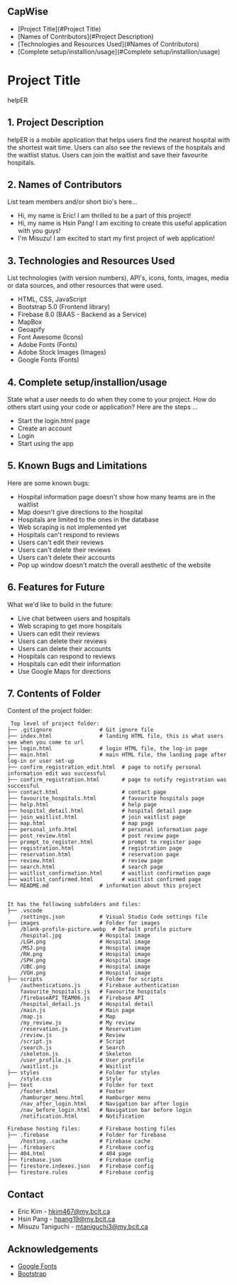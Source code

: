 ## CapWise

* [Project Title](#Project Title)
* [Names of Contributors](#Project Description)
* [Technologies and Resources Used](#Names of Contributors)
* [Complete setup/installion/usage](#Complete setup/installion/usage)


# Project Title
helpER

## 1. Project Description
helpER is a mobile application that helps users find the nearest hospital with the shortest wait time. Users can also see the reviews of the hospitals and the waitlist status. Users can join the waitlist and save their favourite hospitals.

## 2. Names of Contributors
List team members and/or short bio's here... 
* Hi, my name is Eric! I am thrilled to be a part of this project!
* Hi, my name is Hsin Pang! I am exciting to create this useful application with you guys!
* I'm Misuzu! I am excited to start my first project of web application!
	
## 3. Technologies and Resources Used
List technologies (with version numbers), API's, icons, fonts, images, media or data sources, and other resources that were used.
* HTML, CSS, JavaScript
* Bootstrap 5.0 (Frontend library)
* Firebase 8.0 (BAAS - Backend as a Service)
* MapBox
* Geoapify
* Font Awesome (Icons)
* Adobe Fonts (Fonts)
* Adobe Stock Images (Images)
* Google Fonts (Fonts)

## 4. Complete setup/installion/usage
State what a user needs to do when they come to your project.  How do others start using your code or application?
Here are the steps ...
* Start the login.html page
* Create an account
* Login
* Start using the app

## 5. Known Bugs and Limitations
Here are some known bugs:
* Hospital information page doesn't show how many teams are in the waitlist
* Map doesn't give directions to the hospital
* Hospitals are limited to the ones in the database
* Web scraping is not implemented yet
* Hospitals can't respond to reviews
* Users can't edit their reviews
* Users can't delete their reviews
* Users can't delete their accounts
* Pop up window doesn't match the overall aesthetic of the website


## 6. Features for Future
What we'd like to build in the future:
* Live chat between users and hospitals
* Web scraping to get more hospitals
* Users can edit their reviews
* Users can delete their reviews
* Users can delete their accounts
* Hospitals can respond to reviews
* Hospitals can edit their information
* Use Google Maps for directions

	
## 7. Contents of Folder
Content of the project folder:

```
 Top level of project folder: 
├── .gitignore               # Git ignore file
├── index.html               # landing HTML file, this is what users see when you come to url
├── login.html               # login HTML file, the log-in page
├── main.html                # main HTML file, the landing page after log-in or user set-up
├── confirm_registration_edit.html  # page to notify personal information edit was successful
├── confirm_registration.html       # page to notify registration was successful
├── contact.html                    # contact page
├── favourite_hospitals.html        # favourite hospitals page
├── help.html                       # help page
├── hospital_detail.html            # hospital detail page
├── join_waitlist.html              # join waitlist page
├── map.html                        # map page
├── personal_info.html              # personal information page
├── post_review.html                # post review page
├── prompt_to_register.html         # prompt to register page
├── registration.html               # registration page
├── reservation.html                # reservation page
├── review.html                     # review page
├── search.html                     # search page
├── waitlist_confirmation.html      # waitlist confirmation page
├── waitlist_confirmed.html         # waitlist confirmed page
└── README.md                # information about this project


It has the following subfolders and files:
├── .vscode
    /settings.json           # Visual Studio Code settings file
├── images                   # Folder for images
    /blank-profile-picture.webp  # Default profile picture
    /hospital.jpg            # Hospital image
    /LGH.png                 # Hospital image
    /MSJ.png                 # Hospital image
    /RH.png                  # Hospital image
    /SPH.png                 # Hospital image
    /UBC.png                 # Hospital image
    /VGH.png                 # Hospital image
├── scripts                  # Folder for scripts
    /authentications.js      # Firebase authentication
    favourite_hospitals.js   # Favourite hospitals
    /firebaseAPI_TEAM06.js   # Firebase API
    /hospital_detail.js      # Hospital detail
    /main.js                 # Main page
    /map.js                  # Map
    /my_review.js            # My review
    /reservation.js          # Reservation
    /review.js               # Review
    /script.js               # Script
    /search.js               # Search
    /skeleton.js             # Skeleton
    /user_profile.js         # User profile
    /waitlist.js             # Waitlist
├── styles                   # Folder for styles
    /style.css               # Style
├── text                     # Folder for text
    /footer.html             # Footer
    /hamburger_menu.html     # Hamburger menu
    /nav_after_login.html    # Navigation bar after login
    /nav_before_login.html   # Navigation bar before login
    /notification.html       # Notification

Firebase hosting files:      # Firebase hosting files
├── .firebase                # Folder for firebase
    /hosting..cache          # Firebase cache
├── .firebaserc              # Firebase config
├── 404.html                 # 404 page
├── firebase.json            # Firebase config
├── firestore.indexes.json   # Firebase config
├── firestore.rules          # Firebase config
```

## Contact 
* Eric Kim - hkim467@my.bcit.ca
* Hsin Pang - hpang19@my.bcit.ca
* Misuzu Taniguchi - mtaniguchi3@my.bcit.ca

## Acknowledgements 
* <a href="https://fonts.google.com/">Google Fonts</a>
* <a href="https://getbootstrap.com/">Bootstrap</a>
